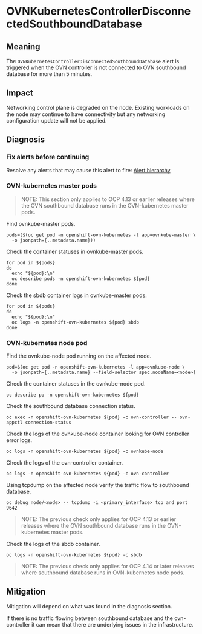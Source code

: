 # OVNKubernetesControllerDisconnectedSouthboundDatabase

## Meaning

The `OVNKubernetesControllerDisconnectedSouthboundDatabase` alert is triggered
when the OVN controller is not connected to OVN southbound database
for more than 5 minutes.

## Impact

Networking control plane is degraded on the node. Existing workloads
on the node may continue to have connectivity but any networking configuration
update will not be applied.

## Diagnosis

### Fix alerts before continuing

Resolve any alerts that may cause this alert to fire:
[Alert hierarchy](./hierarchy/alerts-hierarchy.svg)

### OVN-kubernetes master pods

> NOTE: This section only applies to OCP 4.13 or earlier releases where the OVN
> southbound database runs in the OVN-kubernetes master pods.

Find ovnkube-master pods.

```shell
pods=($(oc get pod -n openshift-ovn-kubernetes -l app=ovnkube-master \
  -o jsonpath={..metadata.name}))
```

Check the container statuses in ovnkube-master pods.

```shell
for pod in ${pods}
do
  echo "${pod}:\n"
  oc describe pods -n openshift-ovn-kubernetes ${pod}
done
```

Check the sbdb container logs in ovnkube-master pods.

```shell
for pod in ${pods}
do
  echo "${pod}:\n"
  oc logs -n openshift-ovn-kubernetes ${pod} sbdb
done
```

### OVN-kubernetes node pod

Find the ovnkube-node pod running on the affected node.

```shell
pod=$(oc get pod -n openshift-ovn-kubernetes -l app=ovnkube-node \
  -o jsonpath={..metadata.name} --field-selector spec.nodeName=<node>)
```

Check the container statuses in the ovnkube-node pod.

```shell
oc describe po -n openshift-ovn-kubernetes ${pod}
```

Check the southbound database connection status.

```shell
oc exec -n openshift-ovn-kubernetes ${pod} -c ovn-controller -- ovn-appctl connection-status
```

Check the logs of the ovnkube-node container looking for OVN controller error logs.

```shell
oc logs -n openshift-ovn-kubernetes ${pod} -c ovnkube-node
```

Check the logs of the ovn-controller container.

```shell
oc logs -n openshift-ovn-kubernetes ${pod} -c ovn-controller
```

Using tcpdump on the affected node verify the traffic flow to southbound database.

```shell
oc debug node/<node> -- tcpdump -i <primary_interface> tcp and port 9642
```

> NOTE: The previous check only applies for OCP 4.13 or earlier releases where
> the OVN southbound database runs in the OVN-kubernetes master pods.

Check the logs of the sbdb container.

```shell
oc logs -n openshift-ovn-kubernetes ${pod} -c sbdb
```

> NOTE: The previous check only applies for OCP 4.14 or later releases where
> southbound database runs in OVN-kubernetes node pods.

## Mitigation

Mitigation will depend on what was found in the diagnosis section.

If there is no traffic flowing between southbound database and the ovn-controller
it can mean that there are underlying issues in the infrastructure.